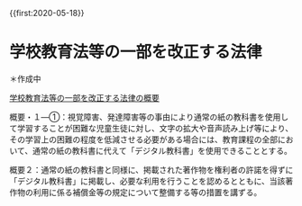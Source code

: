 {{first:2020-05-18}}

# 学校教育法等の一部を改正する法律
＊作成中

[学校教育法等の一部を改正する法律の概要](https://www.bunka.go.jp/seisaku/chosakuken/hokaisei/gakkou_kyouikuhou/pdf/r1411526_01.pdf)

概要・１―①：視覚障害、発達障害等の事由により通常の紙の教科書を使用して学習することが困難な児童生徒に対し、文字の拡大や音声読み上げ等により、その学習上の困難の程度を低減させる必要がある場合には、教育課程の全部において、通常の紙の教科書に代えて「デジタル教科書」を使用できることとする。

概要２：通常の紙の教科書と同様に、掲載された著作物を権利者の許諾を得ずに「デジタル教科書」に掲載し、必要な利用を行うことを認めるとともに、当該著作物の利用に係る補償金等の規定について整備する等の措置を講ずる。
